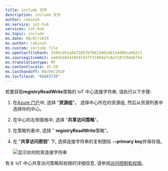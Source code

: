 ```yaml
---
title: include 文件
description: include 文件
author: robinsh
ms.service: iot-hub
services: iot-hub
ms.topic: include
ms.date: 08/07/2019
ms.author: robinsh
ms.custom: include file
ms.openlocfilehash: 3386cb51a8a728576f6615002d6154d89ca662c1
ms.sourcegitcommit: aa042d4341054f437f3190da7c8a718729eb675e
ms.translationtype: MT
ms.contentlocale: zh-CN
ms.lasthandoff: 08/09/2019
ms.locfileid: "68883730"
---
```

<!-- This tells how to get the connection string for the registryReadWrite shared access policy of your IoT hub -->

若要获取**registryReadWrite**策略的 IoT 中心连接字符串, 请执行以下步骤:

1. 在[Azure 门户](https://portal.azure.com)中, 选择 "**资源组**"。 选择中心所在的资源组, 然后从资源列表中选择你的中心。

2. 在中心的左侧窗格中, 选择 "**共享访问策略**"。

3. 在策略列表中, 选择 " **registryReadWrite**策略"。

4. 在 "**共享访问密钥**" 下, 选择连接字符串的复制图标 **--primary key**并保存值。

    ![显示如何检索连接字符串](./media/iot-hub-include-find-registryrw-connection-string/iot-hub-get-connection-vs2019.png)

有关 IoT 中心共享访问策略和权限的详细信息, 请参阅[访问控制和权限](../articles/iot-hub/iot-hub-devguide-security.md#access-control-and-permissions)。
